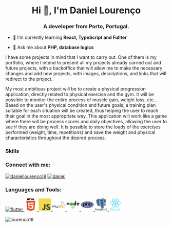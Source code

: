<h1 align="center">Hi 👋, I'm Daniel Lourenço</h1>
<h3 align="center">A developer from Porto, Portugal.</h3>


- 🌱 I’m currently learning **React, TypeScript and Fullter**

- 💬 Ask me about **PHP, database logics**

I have some projects in mind that I want to carry out. One of them is my portfolio, where I intend to present all my projects already carried out and future projects, with a backoffice that will allow me to make the necessary changes and add new projects, with images, descriptions, and links that will redirect to the project.

My most ambitious project will be to create a physical progression application, directly related to physical exercise and the gym. It will be possible to monitor the entire process of muscle gain, weight loss, etc... 
Based on the user's physical condition and future goals, a training plan suitable for each situation will be created, thus helping the user to reach their goal in the most appropriate way. This application will work like a game where there will be process scores and daily objectives, allowing the user to see if they are doing well. 
It is possible to store the loads of the exercises performed (weight, time, repetitions) and save the weight and physical characteristics throughout the desired process.

### Skills  
<h3 align="left">Connect with me:</h3>
<p align="left">
<a href="https://linkedin.com/in/daniellourenco18" target="blank"><img align="center" src="https://raw.githubusercontent.com/rahuldkjain/github-profile-readme-generator/master/src/images/icons/Social/linked-in-alt.svg" alt="daniellourenco18" height="30" width="40" /></a>
<a href="https://www.leetcode.com/daniel" target="blank"><img align="center" src="https://raw.githubusercontent.com/rahuldkjain/github-profile-readme-generator/master/src/images/icons/Social/leet-code.svg" alt="daniel" height="30" width="40" /></a>
</p>

<h3 align="left">Languages and Tools:</h3>
<p align="left"> <a href="https://flutter.dev" target="_blank" rel="noreferrer"> <img src="https://www.vectorlogo.zone/logos/flutterio/flutterio-icon.svg" alt="flutter" width="40" height="40"/> </a> <a href="https://www.w3.org/html/" target="_blank" rel="noreferrer"> <img src="https://raw.githubusercontent.com/devicons/devicon/master/icons/html5/html5-original-wordmark.svg" alt="html5" width="40" height="40"/> </a> <a href="https://developer.mozilla.org/en-US/docs/Web/JavaScript" target="_blank" rel="noreferrer"> <img src="https://raw.githubusercontent.com/devicons/devicon/master/icons/javascript/javascript-original.svg" alt="javascript" width="40" height="40"/> </a> <a href="https://www.mysql.com/" target="_blank" rel="noreferrer"> <img src="https://raw.githubusercontent.com/devicons/devicon/master/icons/mysql/mysql-original-wordmark.svg" alt="mysql" width="40" height="40"/> </a> <a href="https://nodejs.org" target="_blank" rel="noreferrer"> <img src="https://raw.githubusercontent.com/devicons/devicon/master/icons/nodejs/nodejs-original-wordmark.svg" alt="nodejs" width="40" height="40"/> </a> <a href="https://www.php.net" target="_blank" rel="noreferrer"> <img src="https://raw.githubusercontent.com/devicons/devicon/master/icons/php/php-original.svg" alt="php" width="40" height="40"/> </a> <a href="https://www.postgresql.org" target="_blank" rel="noreferrer"> <img src="https://raw.githubusercontent.com/devicons/devicon/master/icons/postgresql/postgresql-original-wordmark.svg" alt="postgresql" width="40" height="40"/> </a> <a href="https://reactjs.org/" target="_blank" rel="noreferrer"> <img src="https://raw.githubusercontent.com/devicons/devicon/master/icons/react/react-original-wordmark.svg" alt="react" width="40" height="40"/> </a> </p>

<p><img align="center" src="https://github-readme-stats.vercel.app/api/top-langs?username=lourenco18&show_icons=true&locale=en&layout=compact" alt="lourenco18" /></p>
